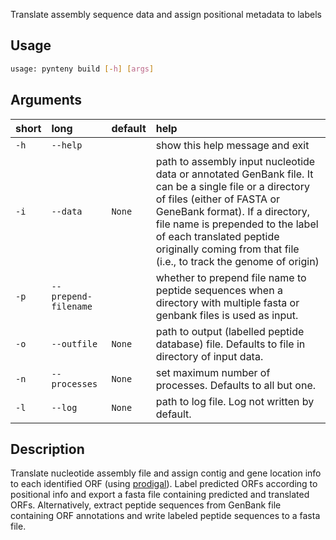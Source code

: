 Translate assembly sequence data and assign positional metadata to labels

## Usage

```bash
usage: pynteny build [-h] [args] 

```
## Arguments

|short|long|default|help|
| :--- | :--- | :--- | :--- |
|`-h`|`--help`||show this help message and exit|
|`-i`|`--data`|`None`|path to assembly input nucleotide data or annotated GenBank file.  It can be a single file or a directory of files (either of FASTA or GeneBank format).  If a directory, file name is prepended to the label of each translated peptide  originally coming from that file (i.e., to track the genome of origin)|
|`-p`|`--prepend-filename`||whether to prepend file name to peptide sequences when a directory with multiple fasta or genbank files is used as input.|
|`-o`|`--outfile`|`None`|path to output (labelled peptide database) file. Defaults to  file in directory of input data.|
|`-n`|`--processes`|`None`|set maximum number of processes. Defaults to all but one.|
|`-l`|`--log`|`None`|path to log file. Log not written by default.|


## Description

Translate nucleotide assembly file and assign contig and gene location info 
to each identified ORF (using [prodigal](https://github.com/hyattpd/Prodigal)). Label predicted ORFs according to 
positional info and export a fasta file containing predicted and translated ORFs. 
Alternatively, extract peptide sequences from GenBank file containing ORF annotations 
and write labeled peptide sequences to a fasta file.